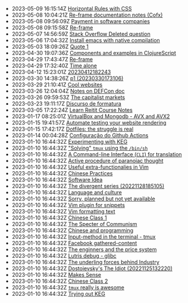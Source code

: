 * 2023-05-09 16:15:14Z [Horizontal Rules with CSS](../50)
* 2023-05-08 10:04:21Z [Re-frame documentation notes (Cofx)](../49)
* 2023-05-08 09:56:09Z [Payment in software companies](../48)
* 2023-05-08 09:15:58Z [Re-frame](../47)
* 2023-05-07 14:56:59Z [Stack Overflow Deleted question](../46)
* 2023-05-06 17:04:32Z [Install emacs with native compilation](../45)
* 2023-05-03 18:09:26Z [Quote 1](../43)
* 2023-04-30 19:07:36Z [Components and examples in ClojureScript](../42)
* 2023-04-29 17:43:47Z [Re-frame](../41)
* 2023-04-29 17:32:40Z [Time alone](../40)
* 2023-04-12 15:23:01Z [20230412182243](../39)
* 2023-03-30 14:38:26Z [p1 (20230330173106)](../38)
* 2023-03-29 21:10:41Z [Cool websites](../37)
* 2023-03-26 12:04:04Z [Notes on DEFCon doc](../35)
* 2023-03-26 09:59:53Z [The capitalist markets](../34)
* 2023-03-23 19:11:17Z [Discurso de formatura](../33)
* 2023-03-05 17:22:24Z [Learn Reitit Course Notes](../32)
* 2023-01-17 08:25:01Z [VirtualBox and Mongodb - AVX and AVX2](../31)
* 2023-01-15 19:41:57Z [Automate testing your website rendering](../29)
* 2023-01-15 17:42:17Z [Dotfiles: the struggle is real](../28)
* 2023-01-14 00:04:28Z [Configuração do Github Actions](../27)
* 2023-01-10 16:44:32Z [Experimenting with KEG](../5)
* 2023-01-10 16:44:32Z ["Solving" `tmux` using the `/bin/sh`](../24)
* 2023-01-10 16:44:32Z [A Command-line Interface (`CLI`) for translation](../16)
* 2023-01-10 16:44:32Z [Active procedure of paranoiac thought ](../15)
* 2023-01-10 16:44:32Z [Useful extra-functionalies in Vim](../12)
* 2023-01-10 16:44:32Z [Chinese Practices](../20)
* 2023-01-10 16:44:32Z [Software Idea](../26)
* 2023-01-10 16:44:32Z [The divergent series (20221128185105)](../9)
* 2023-01-10 16:44:32Z [Language and culture](../21)
* 2023-01-10 16:44:32Z [Sorry, planned but not yet available](../0)
* 2023-01-10 16:44:32Z [Vim plugin for snippets](../13)
* 2023-01-10 16:44:32Z [Vim formatting text](../7)
* 2023-01-10 16:44:32Z [Chinese Class 1](../22)
* 2023-01-10 16:44:32Z [The Specter of Communism](../11)
* 2023-01-10 16:44:32Z [Chinese and programming](../19)
* 2023-01-10 16:44:32Z [Input-method in the terminal - tmux](../17)
* 2023-01-10 16:44:32Z [Facebook gathered-content](../6)
* 2023-01-10 16:44:32Z [The enginners and the price system](../4)
* 2023-01-10 16:44:32Z [Lutris debug - glibc](../18)
* 2023-01-10 16:44:32Z [The underling forces behind Industry](../8)
* 2023-01-10 16:44:32Z [Dostoievsky's The Idiot (20221125132220)](../3)
* 2023-01-10 16:44:32Z [Makes Sense](../2)
* 2023-01-10 16:44:32Z [Chinese Class 2](../25)
* 2023-01-10 16:44:32Z [`tmux` really is awesome](../10)
* 2023-01-10 16:44:32Z [Trying out KEG](../1)
